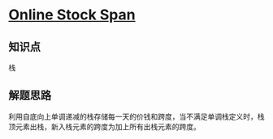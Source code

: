 # [Online Stock Span](https://leetcode.com/problems/online-stock-span/)

## 知识点

栈

## 解题思路

利用自底向上单调递减的栈存储每一天的价钱和跨度，当不满足单调栈定义时，栈顶元素出栈，新入栈元素的跨度为加上所有出栈元素的跨度。
